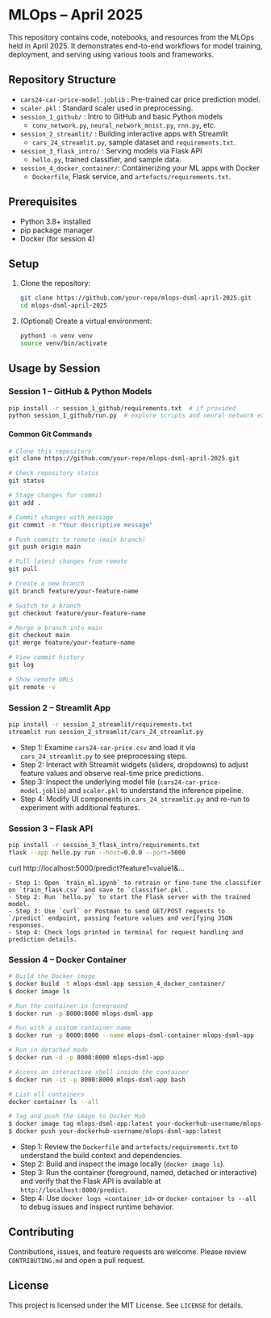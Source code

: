 # MLOps – April 2025

This repository contains code, notebooks, and resources from the MLOps held in April 2025. It demonstrates end-to-end workflows for model training, deployment, and serving using various tools and frameworks.

## Repository Structure

- `cars24-car-price-model.joblib` : Pre-trained car price prediction model.
- `scaler.pkl`               : Standard scaler used in preprocessing.
- `session_1_github/`        : Intro to GitHub and basic Python models
  - `conv_network.py`, `neural_network_mnist.py`, `rnn.py`, etc.
- `session_2_streamlit/`     : Building interactive apps with Streamlit
  - `cars_24_streamlit.py`, sample dataset and `requirements.txt`.
- `session_3_flask_intro/`   : Serving models via Flask API
  - `hello.py`, trained classifier, and sample data.
- `session_4_docker_container/`: Containerizing your ML apps with Docker
  - `Dockerfile`, Flask service, and `artefacts/requirements.txt`.

## Prerequisites

- Python 3.8+ installed
- pip package manager
- Docker (for session 4)

## Setup

1. Clone the repository:

   ```bash
   git clone https://github.com/your-repo/mlops-dsml-april-2025.git
   cd mlops-dsml-april-2025
   ```

2. (Optional) Create a virtual environment:

   ```bash
   python3 -m venv venv
   source venv/bin/activate
   ```

## Usage by Session

### Session 1 – GitHub & Python Models

```bash
pip install -r session_1_github/requirements.txt  # if provided
python session_1_github/run.py  # explore scripts and neural network examples
```
#### Common Git Commands
```bash
# Clone this repository
git clone https://github.com/your-repo/mlops-dsml-april-2025.git

# Check repository status
git status

# Stage changes for commit
git add .

# Commit changes with message
git commit -m "Your descriptive message"

# Push commits to remote (main branch)
git push origin main

# Pull latest changes from remote
git pull

# Create a new branch
git branch feature/your-feature-name

# Switch to a branch
git checkout feature/your-feature-name

# Merge a branch into main
git checkout main
git merge feature/your-feature-name

# View commit history
git log

# Show remote URLs
git remote -v
```


### Session 2 – Streamlit App

```bash
pip install -r session_2_streamlit/requirements.txt
streamlit run session_2_streamlit/cars_24_streamlit.py
```
- Step 1: Examine `cars24-car-price.csv` and load it via `cars_24_streamlit.py` to see preprocessing steps.
- Step 2: Interact with Streamlit widgets (sliders, dropdowns) to adjust feature values and observe real-time price predictions.
- Step 3: Inspect the underlying model file (`cars24-car-price-model.joblib`) and `scaler.pkl` to understand the inference pipeline.
- Step 4: Modify UI components in `cars_24_streamlit.py` and re-run to experiment with additional features.

### Session 3 – Flask API

```bash
pip install -r session_3_flask_intro/requirements.txt
flask --app hello.py run --host=0.0.0 --port=5000
```
curl http://localhost:5000/predict?feature1=value1&...
```
- Step 1: Open `train_ml.ipynb` to retrain or fine-tune the classifier on `train_flask.csv` and save to `classifier.pkl`.
- Step 2: Run `hello.py` to start the Flask server with the trained model.
- Step 3: Use `curl` or Postman to send GET/POST requests to `/predict` endpoint, passing feature values and verifying JSON responses.
- Step 4: Check logs printed in terminal for request handling and prediction details.
```

### Session 4 – Docker Container

```bash
# Build the Docker image
$ docker build -t mlops-dsml-app session_4_docker_container/
$ docker image ls

# Run the container in foreground
$ docker run -p 8000:8000 mlops-dsml-app

# Run with a custom container name
$ docker run -p 8000:8000 --name mlops-dsml-container mlops-dsml-app

# Run in detached mode
$ docker run -d -p 8000:8000 mlops-dsml-app

# Access an interactive shell inside the container
$ docker run -it -p 8000:8000 mlops-dsml-app bash

# List all containers
docker container ls --all

# Tag and push the image to Docker Hub
$ docker image tag mlops-dsml-app:latest your-dockerhub-username/mlops-dsml-app:latest
$ docker push your-dockerhub-username/mlops-dsml-app:latest
```
- Step 1: Review the `Dockerfile` and `artefacts/requirements.txt` to understand the build context and dependencies.
- Step 2: Build and inspect the image locally (`docker image ls`).
- Step 3: Run the container (foreground, named, detached or interactive) and verify that the Flask API is available at `http://localhost:8000/predict`.
- Step 4: Use `docker logs <container_id>` or `docker container ls --all` to debug issues and inspect runtime behavior.

## Contributing

Contributions, issues, and feature requests are welcome. Please review `CONTRIBUTING.md` and open a pull request.

## License

This project is licensed under the MIT License. See `LICENSE` for details.


<!--gu() {
    # First argument as commit message
    local commit_msg="$1"
    # Determine branch: use second argument if provided, otherwise use current branch
    local branch="${2:-$(git rev-parse --abbrev-ref HEAD)}"

    git add .
    git commit -m "$commit_msg"
    git push --set-upstream origin "$branch"
}-->